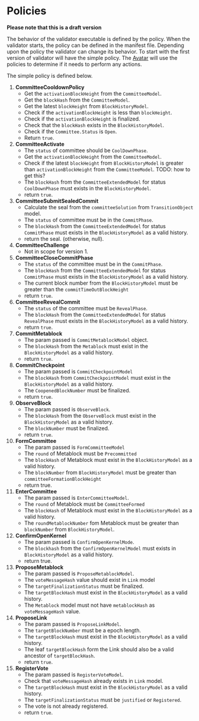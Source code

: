 # Policies
**Please note that this is a draft version**

The behavior of the validator executable is defined by the policy. 
When the validator starts, the policy can be defined in the manifest file. Depending upon the policy the validator can change its behavior.
To start with the first version of validator will have the simple policy.
The [Avatar](20200306-avatars.md) will use the policies to determine if it needs to perform any actions.

The simple policy is defined below.
1. **CommitteeCooldownPolicy**
    - Get the `activationBlockHeight` from the `CommitteeModel`.
    - Get the `blockHash` from the `CommitteeModel`.
    - Get the latest `blockHeight` from `BlockHistoryModel`.
    - Check if the `activationBlockHeight` is less than `blockHeight`.
    - Check if the `activationBlockHeight` is finalized.
    - Check that the `blockHash` exists in the `BlockHistoryModel`.
    - Check if the `Committee.Status` is `Open`.
    - Return `true`.
1. **CommitteeActivate**
    - The `status` of committee should be `CoolDownPhase`.
    - Get the `activationBlockHeight` from the `CommitteeModel`.
    - Check if the latest `blockHeight` from `BlockHistoryModel` is greater than `activationBlockHeight` from the `CommitteeModel`. TODO: how to get this?
    - The `blockHash` from the `CommitteeExtendedModel` for status `CoolDownPhase` must exists in the `BlockHistoryModel`.
    - return `true`.
1. **CommitteeSubmitSealedCommit**
    - Calculate the seal from the `committeeSolution` from `TransitionObject` model. 
    - The `status` of committee must be in the `CommitPhase`.
    - The `blockHash` from the `CommitteeExtendedModel` for status `CommitPhase` must exists in the `BlockHistoryModel` as a valid history.
    - return the seal. (otherwise, null).
1. **CommitteeChallenge**
    - Not in scope for version 1.
1. **CommitteeCloseCommitPhase**
    - The `status` of the committee must be in the `CommitPhase`.
    - The `blockHash` from the `CommitteeExtendedModel` for status `CommitPhase` must exists in the `BlockHistoryModel` as a valid history.
    - The current block number from the `BlockHistoryModel` must be greater than the `commitTimeOutBlockHeight`
    - return `true`.
1. **CommitteeRevealCommit**
    - The `status` of the committee must be `RevealPhase`.
    - The `blockHash` from the `CommitteeExtendedModel` for status `RevealPhase` must exists in the `BlockHistoryModel` as a valid history.
    - return `true`.
1. **CommitMetablock**
    - The param passed is `CommitMetablockModel` object.
    - The `blockHash` from the `Metablock` must exist in the `BlockHistoryModel` as a valid history.
    - return `true`.
1. **CommitCheckpoint**
    - The param passed is `CommitCheckpointModel`
    - The `blockHash` from `CommitCheckpointModel` must exist in the `BlockHistoryModel` as a valid history.
    - The `CoopenedBlockNumber` must be finalized.
    - return `true`.
1. **ObserveBlock**
    - The param passed is `ObserveBlock`.
    - The `blockHash` from the `ObserveBlock` must exist in the `BlockHistoryModel` as a valid history.
    - The `blockNumber` must be finalized.
    - return `true`.
1. **FormCommittee**
    - The param passed is `FormCommitteeModel`
    - The `round` of Metablock must be `Precommitted`
    - The `blockHash` of Metablock must exist in the `BlockHistoryModel` as a valid history.
    - The `blockNumber` from `BlockHistoryModel` must be greater than `committeeFormationBlockHeight`
    - return true. 
1. **EnterCommittee**
    - The param passed is `EnterCommitteeModel`.
    - The `round` of Metablock must be `CommitteeFormed`
    - The `blockHash` of Metablock must exist in the `BlockHistoryModel` as a valid history.
    - The `roundMetablockNumber` fom Metablock must be greater than `blockNumber` from `BlockHistoryModel`.
1. **ConfirmOpenKernel**
    - The param passed is `ConfirmOpenKernelMode`.
    - The `blockhash` from the `ConfirmOpenKernelModel` must exists in `BlockHistoryModel` as a valid history.
    - return true.
1. **ProposeMetablock**
    - The param passed is `ProposeMetablockModel`.
    - The `voteMessageHash` value should exist in `Link` model
    - The `targetFinalizationStatus` must be finalized.
    - The `targetBlockHash` must exist in the `BlockHistoryModel` as a valid history.
    - The `Metablock` model must not have `metablockHash` as `voteMessageHash` value.
1. **ProposeLink**
    - The param passed is `ProposeLinkModel`.
    - The `targetBlockNumber` must be a epoch length.
    - The `targetBlockHash` must exist in the `BlockHistoryModel` as a valid history.
    - The leaf `targetBlockHash` form the Link should also be a valid ancestor of `targetBlockHash`.
    - return `true`.
1. **RegisterVote**
    - The param passed is `RegisterVoteModel`.
    - Check that `voteMessageHash` already exists in `Link` model.
    - The `targetBlockHash` must exist in the `BlockHistoryModel` as a valid history.
    - The `targetFinalizationStatus` must be `justified` or `Registered`.
    - The vote is not already registered.
    - return `true`.
    